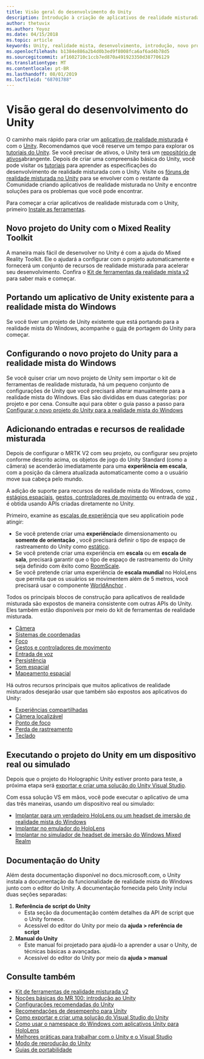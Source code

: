```yaml
---
title: Visão geral do desenvolvimento do Unity
description: Introdução à criação de aplicativos de realidade misturada no Unity.
author: thetuvix
ms.author: Yoyoz
ms.date: 04/15/2018
ms.topic: article
keywords: Unity, realidade mista, desenvolvimento, introdução, novo projeto, portabilidade, capacidade, câmera, simulação, emulação, documentação
ms.openlocfilehash: b1384e886a2b4d0b3ed9f8008fca6af6ad4b78d5
ms.sourcegitcommit: af1602710c1ccb7ed870a491923350d387706129
ms.translationtype: MT
ms.contentlocale: pt-BR
ms.lasthandoff: 08/01/2019
ms.locfileid: "68701788"
---
```

# <a name="unity-development-overview"></a>Visão geral do desenvolvimento do Unity

O caminho mais rápido para criar um [aplicativo de realidade misturada](app-views.md) é com o [Unity](http://aka.ms/HoloLensUnity). Recomendamos que você reserve um tempo para explorar os [tutoriais do Unity](https://unity3d.com/learn/tutorials). Se você precisar de ativos, o Unity terá um [repositório de ativos](https://www.assetstore.unity3d.com/)abrangente. Depois de criar uma compreensão básica do Unity, você pode visitar os [tutoriais](tutorials.md) para aprender as especificações do desenvolvimento de realidade misturada com o Unity. Visite os [fóruns de realidade misturada no Unity](http://forum.unity3d.com/forums/hololens.102/) para se envolver com o restante da Comunidade criando aplicativos de realidade misturada no Unity e encontre soluções para os problemas que você pode encontrar.

Para começar a criar aplicativos de realidade misturada com o Unity, primeiro [Instale as ferramentas](install-the-tools.md). 

## <a name="new-unity-project-with-mixed-reality-toolkit"></a>Novo projeto do Unity com o Mixed Reality Toolkit 

A maneira mais fácil de desenvolver no Unity é com a ajuda do Mixed Reality Toolkit. Ele o ajudará a configurar com o projeto automaticamente e fornecerá um conjunto de recursos de realidade misturada para acelerar seu desenvolvimento. Confira o [Kit de ferramentas da realidade mista v2](mrtk-getting-started.md) para saber mais e começar. 

## <a name="porting-an-existing-unity-app-to-windows-mixed-reality"></a>Portando um aplicativo de Unity existente para a realidade mista do Windows

Se você tiver um projeto de Unity existente que está portando para a realidade mista do Windows, acompanhe o [guia](porting-guides.md) de portagem do Unity para começar.

## <a name="configuring-new-unity-project-for-windows-mixed-reality"></a>Configurando o novo projeto do Unity para a realidade mista do Windows

Se você quiser criar um novo projeto de Unity sem importar o kit de ferramentas de realidade misturada, há um pequeno conjunto de configurações de Unity que você precisará alterar manualmente para a realidade mista do Windows. Elas são divididas em duas categorias: por projeto e por cena. Consulte aqui para obter o guia passo a passo para [Configurar o novo projeto do Unity para a realidade mista do Windows](Configure-Unity-Project.md)

## <a name="adding-mixed-reality-capabilities-and-inputs"></a>Adicionando entradas e recursos de realidade misturada

Depois de configurar o MRTK V2 com seu projeto, ou configurar seu projeto conforme descrito acima, os objetos de jogo do Unity Standard (como a câmera) se acenderão imediatamente para uma **experiência em escala**, com a posição da câmera atualizada automaticamente como a o usuário move sua cabeça pelo mundo.

A adição de suporte para recursos de realidade mista do Windows, como [estágios espaciais](coordinate-systems.md#spatial-coordinate-systems), [gestos, controladores de movimento](gestures-and-motion-controllers-in-unity.md) ou entrada de [voz](voice-input-in-unity.md) , é obtida usando APIs criadas diretamente no Unity. 

Primeiro, examine as [escalas de experiência](coordinate-systems.md) que seu applicatioin pode atingir:
* Se você pretende criar uma **experiência**de dimensionamento ou **somente de orientação** , você precisará definir o tipo de espaço de rastreamento do Unity como [estático](coordinate-systems-in-unity.md#building-an-orientation-only-or-seated-scale-experience).
* Se você pretende criar uma experiência em **escala** ou em **escala de sala**, precisará garantir que o tipo de espaço de rastreamento do Unity seja definido com êxito como [RoomScale](coordinate-systems-in-unity.md#building-an-orientation-only-or-seated-scale-experience).
* Se você pretende criar uma experiência de **escala mundial** no HoloLens que permita que os usuários se movimentem além de 5 metros, você precisará usar o componente [WorldAnchor](coordinate-systems-in-unity.md#building-a-world-scale-experience) .

Todos os principais blocos de construção para aplicativos de realidade misturada são expostos de maneira consistente com outras APIs do Unity. Eles também estão disponíveis por meio do kit de ferramentas de realidade misturada.
* [Câmera](camera-in-unity.md)
* [Sistemas de coordenadas](coordinate-systems-in-unity.md)
* [Foco](gaze-in-unity.md)
* [Gestos e controladores de movimento](gestures-and-motion-controllers-in-unity.md)
* [Entrada de voz](voice-input-in-unity.md)
* [Persistência](persistence-in-unity.md)
* [Som espacial](spatial-sound-in-unity.md)
* [Mapeamento espacial](spatial-mapping-in-unity.md)

Há outros recursos principais que muitos aplicativos de realidade misturados desejarão usar que também são expostos aos aplicativos do Unity:
* [Experiências compartilhadas](shared-experiences-in-unity.md)
* [Câmera localizável](locatable-camera-in-unity.md)
* [Ponto de foco](focus-point-in-unity.md)
* [Perda de rastreamento](tracking-loss-in-unity.md)
* [Teclado](keyboard-input-in-unity.md)

## <a name="running-your-unity-project-on-a-real-or-simulated-device"></a>Executando o projeto do Unity em um dispositivo real ou simulado

Depois que o projeto do Holographic Unity estiver pronto para teste, a próxima etapa será [exportar e criar uma solução do Unity Visual Studio](exporting-and-building-a-unity-visual-studio-solution.md).

Com essa solução VS em mãos, você pode executar o aplicativo de uma das três maneiras, usando um dispositivo real ou simulado:
* [Implantar para um verdadeiro HoloLens ou um headset de imersão de realidade mista do Windows](using-visual-studio.md)
* [Implantar no emulador do HoloLens](using-the-hololens-emulator.md)
* [Implantar no simulador de headset de imersão do Windows Mixed Realm](using-the-windows-mixed-reality-simulator.md)

## <a name="unity-documentation"></a>Documentação do Unity

Além desta documentação disponível no docs.microsoft.com, o Unity instala a documentação da funcionalidade de realidade mista do Windows junto com o editor do Unity. A documentação fornecida pelo Unity inclui duas seções separadas:
1. **Referência de script do Unity**
    * Esta seção da documentação contém detalhes da API de script que o Unity fornece.
    * Acessível do editor do Unity por meio da **ajuda > referência de script**
2. **Manual do Unity**
    * Este manual foi projetado para ajudá-lo a aprender a usar o Unity, de técnicas básicas a avançadas.
    * Acessível do editor do Unity por meio da **ajuda > manual**

## <a name="see-also"></a>Consulte também
* [Kit de ferramentas de realidade misturada v2](mrtk-getting-started.md)
* [Noções básicas do MR 100: introdução ao Unity](holograms-100.md)
* [Configurações recomendadas do Unity](recommended-settings-for-unity.md)
* [Recomendações de desempenho para Unity](performance-recommendations-for-unity.md)
* [Como exportar e criar uma solução do Visual Studio do Unity](exporting-and-building-a-unity-visual-studio-solution.md)
* [Como usar o namespace do Windows com aplicativos Unity para HoloLens](using-the-windows-namespace-with-unity-apps-for-hololens.md)
* [Melhores práticas para trabalhar com o Unity e o Visual Studio](best-practices-for-working-with-unity-and-visual-studio.md)
* [Modo de reprodução do Unity](unity-play-mode.md)
* [Guias de portabilidade](porting-guides.md)
